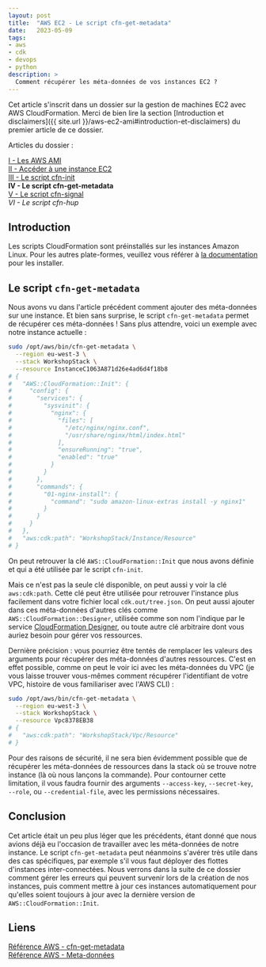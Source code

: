 ```yaml
---
layout: post
title:  "AWS EC2 - Le script cfn-get-metadata"
date:   2023-05-09
tags:
- aws
- cdk
- devops
- python
description: >
  Comment récupérer les méta-données de vos instances EC2 ?
--- 
```


Cet article s'inscrit dans un dossier sur la gestion de machines EC2 avec AWS CloudFormation. Merci de bien lire la section [Introduction et disclaimers]({{ site.url }}/aws-ec2-ami#introduction-et-disclaimers) du premier article de ce dossier.

<aside><p>Articles du dossier :</p>
<p>
<a href="{{ site.url }}/aws-ec2-ami">I - Les AWS AMI</a><br>
<a href="{{ site.url }}/aws-ec2-acces-instance">II - Accéder à une instance EC2</a><br>
<a href="{{ site.url }}/aws-ec2-cfn-init">III - Le script cfn-init</a><br>
<strong>IV - Le script cfn-get-metadata</strong><br>
<a href="{{ site.url }}/aws-ec2-cfn-signal">V - Le script cfn-signal</a><br>
<em>VI - Le script cfn-hup</em>
</p></aside>

## Introduction

<aside><p>Les scripts CloudFormation sont préinstallés sur les instances Amazon Linux. Pour les autres plate-formes, veuillez vous référer à <a href="https://docs.aws.amazon.com/fr_fr/AWSCloudFormation/latest/UserGuide/cfn-helper-scripts-reference.html#cfn-helper-scripts-reference-downloads">la documentation</a> pour les installer.</p></aside>

## Le script `cfn-get-metadata`

Nous avons vu dans l'article précédent comment ajouter des méta-données sur une instance. Et bien sans surprise, le script `cfn-get-metadata` permet de récupérer ces méta-données ! Sans plus attendre, voici un exemple avec notre instance actuelle :

```sh
sudo /opt/aws/bin/cfn-get-metadata \
  --region eu-west-3 \
  --stack WorkshopStack \
  --resource InstanceC1063A871d26e4ad6d4f18b8
# {
#   "AWS::CloudFormation::Init": {
#     "config": {
#       "services": {
#         "sysvinit": {
#           "nginx": {
#             "files": [
#               "/etc/nginx/nginx.conf",
#               "/usr/share/nginx/html/index.html"
#             ],
#             "ensureRunning": "true",
#             "enabled": "true"
#           }
#         }
#       },
#       "commands": {
#         "01-nginx-install": {
#           "command": "sudo amazon-linux-extras install -y nginx1"
#         }
#       }
#     }
#   },
#   "aws:cdk:path": "WorkshopStack/Instance/Resource"
# }
```

On peut retrouver la clé `AWS::CloudFormation::Init` que nous avons définie et qui a été utilisée par le script `cfn-init`. 

Mais ce n'est pas la seule clé disponible, on peut aussi y voir la clé `aws:cdk:path`. Cette clé peut être utilisée pour retrouver l'instance plus facilement dans votre fichier local `cdk.out/tree.json`. On peut aussi ajouter dans ces méta-données d'autres clés comme `AWS::CloudFormation::Designer`, utilisée comme son nom l'indique par le service [CloudFormation Designer](https://console.aws.amazon.com/cloudformation/designer), ou toute autre clé arbitraire dont vous auriez besoin pour gérer vos ressources.

Dernière précision : vous pourriez être tentés de remplacer les valeurs des arguments pour récupérer des méta-données d'autres ressources. C'est en effet possible, comme on peut le voir ici avec les méta-données du VPC (je vous laisse trouver vous-mêmes comment récupérer l'identifiant de votre VPC, histoire de vous familiariser avec l'AWS CLI) :

```sh
sudo /opt/aws/bin/cfn-get-metadata \
  --region eu-west-3 \
  --stack WorkshopStack \
  --resource Vpc8378EB38
# {
#   "aws:cdk:path": "WorkshopStack/Vpc/Resource"
# }
```

Pour des raisons de sécurité, il ne sera bien évidemment possible que de récupérer les méta-données de ressources dans la stack où se trouve notre instance (là où nous lançons la commande). Pour contourner cette limitation, il vous faudra fournir des arguments `--access-key`, `--secret-key`, `--role`, ou `--credential-file`, avec les permissions nécessaires.

## Conclusion

Cet article était un peu plus léger que les précédents, étant donné que nous avions déjà eu l'occasion de travailler avec les méta-données de notre instance. Le script `cfn-get-metadata` peut néanmoins s'avérer très utile dans des cas spécifiques, par exemple s'il vous faut déployer des flottes d'instances inter-connectées. Nous verrons dans la suite de ce dossier comment gérer les erreurs qui peuvent survenir lors de la création de nos instances, puis comment mettre à jour ces instances automatiquement pour qu'elles soient toujours à jour avec la dernière version de `AWS::CloudFormation::Init`.

## Liens

[Référence AWS - cfn-get-metadata](https://docs.aws.amazon.com/fr_fr/AWSCloudFormation/latest/UserGuide/cfn-get-metadata.html)    
[Référence AWS - Meta-données](https://docs.aws.amazon.com/fr_fr/AWSCloudFormation/latest/UserGuide/metadata-section-structure.html)
